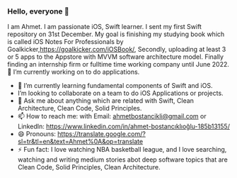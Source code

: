 ### Hello, everyone 👋

I am Ahmet. I am passionate  iOS, Swift learner. I sent my first Swift repository on 31st December. 
My goal is finishing my studying book which is called iOS Notes For Professionals  by Goalkicker,https://goalkicker.com/iOSBook/, Secondly, uploading at least 3 or 5 apps to the Appstore with MVVM software architecture  model. Finally finding an internship firm or fulltime time working company until June 2022. 
 🔭 I’m currently working on to do applications.
- 🌱 I’m currently learning fundamental components of Swift and iOS. 
- I’m looking to collaborate on a team to do iOS Applications or projects. 
- 💬 Ask me about anything which are related with Swift, Clean Architecture, Clean Code, Solid Principles.
- 📫 How to reach me:  with Email: ahmetbostancikli@gmail.com or  LinkedIn: https://www.linkedin.com/in/ahmet-bostancıklıoğlu-185b13155/
- 😄 Pronouns:  https://translate.google.com/?sl=tr&tl=en&text=Ahmet%0A&op=translate
- ⚡ Fun fact: I love watching NBA basketball league, and I love searching, watching and writing medium stories abot deep software topics that are Clean Code, Solid Principles, Clean Architecture. 
<!--
**ahmetbostanciklioglu/AhmetBostanciklioglu** is a ✨ _special_ ✨ repository because its `README.md` (this file) appears on your GitHub profile.

Here are some ideas to get you started:


-->
